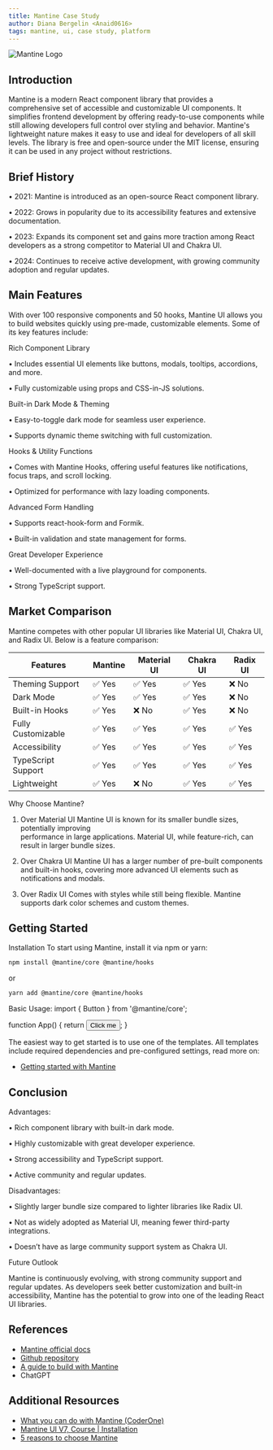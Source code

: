 ```yaml
---
title: Mantine Case Study
author: Diana Bergelin <Anaid0616>
tags: mantine, ui, case study, platform
---
```


![Mantine Logo](../../../../assets/frameworks/mantine/mantine.png)

## Introduction

Mantine is a modern React component library that provides a comprehensive set of accessible and customizable UI components. It simplifies frontend development by offering ready-to-use components while still allowing developers full control over styling and behavior. Mantine's lightweight nature makes it easy to use and ideal for developers of all skill levels. The library is free and open-source under the MIT license, ensuring it can be used in any project without restrictions.

## Brief History

• 2021: Mantine is introduced as an open-source React component library.

• 2022: Grows in popularity due to its accessibility features and extensive documentation.

• 2023: Expands its component set and gains more traction among React developers as a strong competitor to Material UI and Chakra UI.

• 2024: Continues to receive active development, with growing community adoption and regular updates.

## Main Features

With over 100 responsive components and 50 hooks, Mantine UI allows you to build websites quickly using pre-made, customizable elements. Some of its key features include:

Rich Component Library

• Includes essential UI elements like buttons, modals, tooltips, accordions, and more.

• Fully customizable using props and CSS-in-JS solutions.

Built-in Dark Mode & Theming

• Easy-to-toggle dark mode for seamless user experience.

• Supports dynamic theme switching with full customization.

Hooks & Utility Functions

• Comes with Mantine Hooks, offering useful features like notifications, focus traps, and scroll locking.

• Optimized for performance with lazy loading components.

Advanced Form Handling

• Supports react-hook-form and Formik.

• Built-in validation and state management for forms.

Great Developer Experience

• Well-documented with a live playground for components.

• Strong TypeScript support.

## Market Comparison

Mantine competes with other popular UI libraries like Material UI, Chakra UI, and Radix UI. Below is a feature comparison:

| Features           | Mantine | Material UI | Chakra UI | Radix UI |
| ------------------ | ------- | ----------- | --------- | -------- |
| Theming Support    | ✅ Yes  | ✅ Yes      | ✅ Yes    | ❌ No    |
| Dark Mode          | ✅ Yes  | ✅ Yes      | ✅ Yes    | ❌ No    |
| Built-in Hooks     | ✅ Yes  | ❌ No       | ✅ Yes    | ❌ No    |
| Fully Customizable | ✅ Yes  | ✅ Yes      | ✅ Yes    | ✅ Yes   |
| Accessibility      | ✅ Yes  | ✅ Yes      | ✅ Yes    | ✅ Yes   |
| TypeScript Support | ✅ Yes  | ✅ Yes      | ✅ Yes    | ✅ Yes   |
| Lightweight        | ✅ Yes  | ❌ No       | ✅ Yes    | ✅ Yes   |

Why Choose Mantine?

1. Over Material UI
   Mantine UI is known for its smaller bundle sizes, potentially improving  
   performance in large applications. Material UI, while feature-rich, can result in larger bundle
   sizes.

2. Over Chakra UI
   Mantine UI has a larger number of pre-built components and built-in hooks, covering more advanced UI elements such as notifications and modals.

3. Over Radix UI
   Comes with styles while still being flexible. Mantine supports dark color schemes and custom themes.

## Getting Started

Installation
To start using Mantine, install it via npm or yarn:

```bash
npm install @mantine/core @mantine/hooks
```

or

```bash
yarn add @mantine/core @mantine/hooks
```

Basic Usage:
import { Button } from '@mantine/core';

function App() {
return <Button color="blue">Click me</Button>;
}

The easiest way to get started is to use one of the templates. All templates include required dependencies and pre-configured settings, read more on:

- [Getting started with Mantine](https://mantine.dev/getting-started/)

## Conclusion

Advantages:

• Rich component library with built-in dark mode.

• Highly customizable with great developer experience.

• Strong accessibility and TypeScript support.

• Active community and regular updates.

Disadvantages:

• Slightly larger bundle size compared to lighter libraries like Radix UI.

• Not as widely adopted as Material UI, meaning fewer third-party integrations.

• Doesn’t have as large community support system as Chakra UI.

Future Outlook

Mantine is continuously evolving, with strong community support and regular updates. As developers seek better customization and built-in accessibility, Mantine has the potential to grow into one of the leading React UI libraries.

## References

- [Mantine official docs](https://mantine.dev/)
- [Github repository](https://github.com/mantinedev/mantine)
- [A guide to build with Mantine](https://codeparrot.ai/blogs/mantine-ui-a-comprehensive-guide-to-building-modern-web-interfaces)
- ChatGPT

## Additional Resources

- [What you can do with Mantine (CoderOne)](https://youtu.be/sXwdGmY9SAY?si=uxJi_d5qal1kg7yU)
- [Mantine UI V7, Course | Installation](https://youtu.be/EMoKmShoM_U?si=9b2MzbznHm1veirI)
- [5 reasons to choose Mantine](https://medium.com/@shaymusts/5-reasons-to-choose-mantine-ui-b583dbcdc64b)
